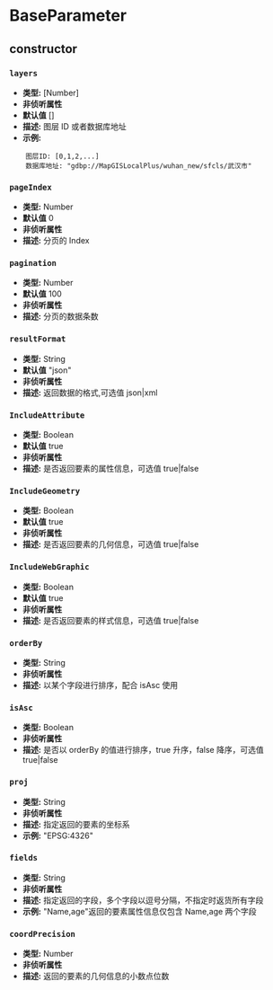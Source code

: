 # BaseParameter

## constructor

### `layers`

- **类型:** [Number]
- **非侦听属性**
- **默认值** []
- **描述:** 图层 ID 或者数据库地址
- **示例:**

```
    图层ID: [0,1,2,...]
    数据库地址: "gdbp://MapGISLocalPlus/wuhan_new/sfcls/武汉市"
```

### `pageIndex`

- **类型:** Number
- **默认值** 0
- **非侦听属性**
- **描述:** 分页的 Index

### `pagination`

- **类型:** Number
- **默认值** 100
- **非侦听属性**
- **描述:** 分页的数据条数

### `resultFormat`

- **类型:** String
- **默认值** "json"
- **非侦听属性**
- **描述:** 返回数据的格式,可选值 json|xml

### `IncludeAttribute`

- **类型:** Boolean
- **默认值** true
- **非侦听属性**
- **描述:** 是否返回要素的属性信息，可选值 true|false

### `IncludeGeometry`

- **类型:** Boolean
- **默认值** true
- **非侦听属性**
- **描述:** 是否返回要素的几何信息，可选值 true|false

### `IncludeWebGraphic`

- **类型:** Boolean
- **默认值** true
- **非侦听属性**
- **描述:** 是否返回要素的样式信息，可选值 true|false

### `orderBy`

- **类型:** String
- **非侦听属性**
- **描述:** 以某个字段进行排序，配合 isAsc 使用

### `isAsc`

- **类型:** Boolean
- **非侦听属性**
- **描述:** 是否以 orderBy 的值进行排序，true 升序，false 降序，可选值 true|false

### `proj`

- **类型:** String
- **非侦听属性**
- **描述:** 指定返回的要素的坐标系
- **示例:** "EPSG:4326"

### `fields`

- **类型:** String
- **非侦听属性**
- **描述:** 指定返回的字段，多个字段以逗号分隔，不指定时返货所有字段
- **示例:** "Name,age"返回的要素属性信息仅包含 Name,age 两个字段

### `coordPrecision`

- **类型:** Number
- **非侦听属性**
- **描述:** 返回的要素的几何信息的小数点位数
